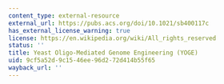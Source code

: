 ```yaml
---
content_type: external-resource
external_url: https://pubs.acs.org/doi/10.1021/sb400117c
has_external_license_warning: true
license: https://en.wikipedia.org/wiki/All_rights_reserved
status: ''
title: Yeast Oligo-Mediated Genome Engineering (YOGE)
uid: 9cf5a52d-9c15-46ee-96d2-72d414b55f65
wayback_url: ''
---
```

